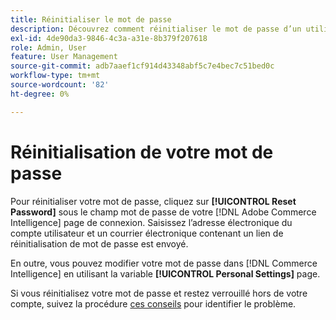 ```yaml
---
title: Réinitialiser le mot de passe
description: Découvrez comment réinitialiser le mot de passe d’un utilisateur.
exl-id: 4de90da3-9846-4c3a-a31e-8b379f207618
role: Admin, User
feature: User Management
source-git-commit: adb7aaef1cf914d43348abf5c7e4bec7c51bed0c
workflow-type: tm+mt
source-wordcount: '82'
ht-degree: 0%

---
```


# Réinitialisation de votre mot de passe

Pour réinitialiser votre mot de passe, cliquez sur **[!UICONTROL Reset Password]** sous le champ mot de passe de votre [!DNL Adobe Commerce Intelligence] page de connexion. Saisissez l’adresse électronique du compte utilisateur et un courrier électronique contenant un lien de réinitialisation de mot de passe est envoyé.

En outre, vous pouvez modifier votre mot de passe dans [!DNL Commerce Intelligence] en utilisant la variable **[!UICONTROL Personal Settings]** page.

Si vous réinitialisez votre mot de passe et restez verrouillé hors de votre compte, suivez la procédure [ces conseils](https://experienceleague.adobe.com/docs/commerce-knowledge-base/kb/troubleshooting/miscellaneous/troubleshooting-mbi-account-lockout.html) pour identifier le problème.
